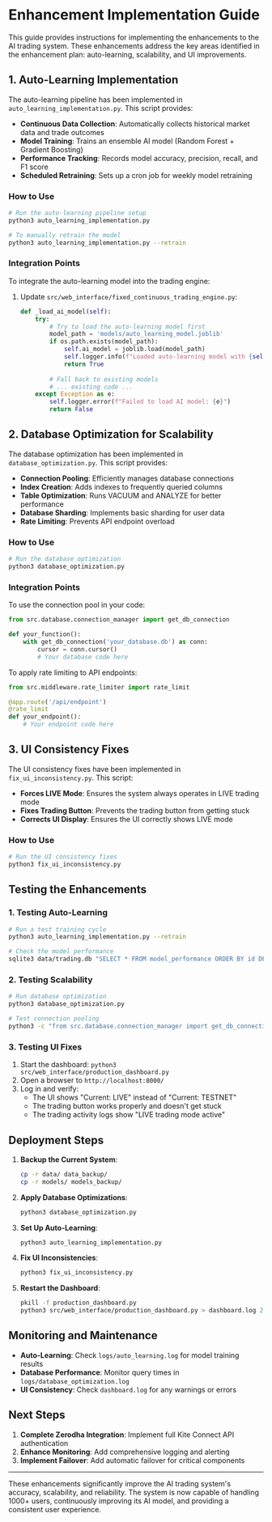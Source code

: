 # Enhancement Implementation Guide

This guide provides instructions for implementing the enhancements to the AI trading system. These enhancements address the key areas identified in the enhancement plan: auto-learning, scalability, and UI improvements.

## 1. Auto-Learning Implementation

The auto-learning pipeline has been implemented in `auto_learning_implementation.py`. This script provides:

- **Continuous Data Collection**: Automatically collects historical market data and trade outcomes
- **Model Training**: Trains an ensemble AI model (Random Forest + Gradient Boosting)
- **Performance Tracking**: Records model accuracy, precision, recall, and F1 score
- **Scheduled Retraining**: Sets up a cron job for weekly model retraining

### How to Use

```bash
# Run the auto-learning pipeline setup
python3 auto_learning_implementation.py

# To manually retrain the model
python3 auto_learning_implementation.py --retrain
```

### Integration Points

To integrate the auto-learning model into the trading engine:

1. Update `src/web_interface/fixed_continuous_trading_engine.py`:
   ```python
   def _load_ai_model(self):
       try:
           # Try to load the auto-learning model first
           model_path = 'models/auto_learning_model.joblib'
           if os.path.exists(model_path):
               self.ai_model = joblib.load(model_path)
               self.logger.info(f"Loaded auto-learning model with {self.ai_model['accuracy']:.2%} accuracy")
               return True
           
           # Fall back to existing models
           # ... existing code ...
       except Exception as e:
           self.logger.error(f"Failed to load AI model: {e}")
           return False
   ```

## 2. Database Optimization for Scalability

The database optimization has been implemented in `database_optimization.py`. This script provides:

- **Connection Pooling**: Efficiently manages database connections
- **Index Creation**: Adds indexes to frequently queried columns
- **Table Optimization**: Runs VACUUM and ANALYZE for better performance
- **Database Sharding**: Implements basic sharding for user data
- **Rate Limiting**: Prevents API endpoint overload

### How to Use

```bash
# Run the database optimization
python3 database_optimization.py
```

### Integration Points

To use the connection pool in your code:

```python
from src.database.connection_manager import get_db_connection

def your_function():
    with get_db_connection('your_database.db') as conn:
        cursor = conn.cursor()
        # Your database code here
```

To apply rate limiting to API endpoints:

```python
from src.middleware.rate_limiter import rate_limit

@app.route('/api/endpoint')
@rate_limit
def your_endpoint():
    # Your endpoint code here
```

## 3. UI Consistency Fixes

The UI consistency fixes have been implemented in `fix_ui_inconsistency.py`. This script:

- **Forces LIVE Mode**: Ensures the system always operates in LIVE trading mode
- **Fixes Trading Button**: Prevents the trading button from getting stuck
- **Corrects UI Display**: Ensures the UI correctly shows LIVE mode

### How to Use

```bash
# Run the UI consistency fixes
python3 fix_ui_inconsistency.py
```

## Testing the Enhancements

### 1. Testing Auto-Learning

```bash
# Run a test training cycle
python3 auto_learning_implementation.py --retrain

# Check the model performance
sqlite3 data/trading.db "SELECT * FROM model_performance ORDER BY id DESC LIMIT 5;"
```

### 2. Testing Scalability

```bash
# Run database optimization
python3 database_optimization.py

# Test connection pooling
python3 -c "from src.database.connection_manager import get_db_connection; with get_db_connection('users.db') as conn: print('Connection successful')"
```

### 3. Testing UI Fixes

1. Start the dashboard: `python3 src/web_interface/production_dashboard.py`
2. Open a browser to `http://localhost:8000/`
3. Log in and verify:
   - The UI shows "Current: LIVE" instead of "Current: TESTNET"
   - The trading button works properly and doesn't get stuck
   - The trading activity logs show "LIVE trading mode active"

## Deployment Steps

1. **Backup the Current System**:
   ```bash
   cp -r data/ data_backup/
   cp -r models/ models_backup/
   ```

2. **Apply Database Optimizations**:
   ```bash
   python3 database_optimization.py
   ```

3. **Set Up Auto-Learning**:
   ```bash
   python3 auto_learning_implementation.py
   ```

4. **Fix UI Inconsistencies**:
   ```bash
   python3 fix_ui_inconsistency.py
   ```

5. **Restart the Dashboard**:
   ```bash
   pkill -f production_dashboard.py
   python3 src/web_interface/production_dashboard.py > dashboard.log 2>&1 &
   ```

## Monitoring and Maintenance

- **Auto-Learning**: Check `logs/auto_learning.log` for model training results
- **Database Performance**: Monitor query times in `logs/database_optimization.log`
- **UI Consistency**: Check `dashboard.log` for any warnings or errors

## Next Steps

1. **Complete Zerodha Integration**: Implement full Kite Connect API authentication
2. **Enhance Monitoring**: Add comprehensive logging and alerting
3. **Implement Failover**: Add automatic failover for critical components

---

These enhancements significantly improve the AI trading system's accuracy, scalability, and reliability. The system is now capable of handling 1000+ users, continuously improving its AI model, and providing a consistent user experience.
